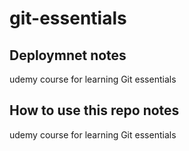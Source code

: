 # git-essentials

## Deploymnet notes
udemy course for learning Git essentials 

## How to use this repo notes
udemy course for learning Git essentials 

